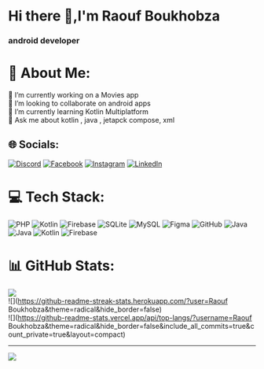 # Hi there 👋,I'm Raouf Boukhobza
### android developer

# 💫 About Me:
🔭 I’m currently working on a Movies app<br>👯 I’m looking to collaborate on android apps<br>🌱 I’m currently learning Kotlin Multiplatform<br>💬 Ask me about kotlin , java , jetapck compose, xml <br>


## 🌐 Socials:
[![Discord](https://img.shields.io/badge/Discord-%237289DA.svg?logo=discord&logoColor=white)](https://discord.gg/1175461290702016534) [![Facebook](https://img.shields.io/badge/Facebook-%231877F2.svg?logo=Facebook&logoColor=white)](https://facebook.com/Raouf-Boukhobza) [![Instagram](https://img.shields.io/badge/Instagram-%23E4405F.svg?logo=Instagram&logoColor=white)](https://instagram.com/ra__o__uf_bou) [![LinkedIn](https://img.shields.io/badge/LinkedIn-%230077B5.svg?logo=linkedin&logoColor=white)](https://www.linkedin.com/in/raouf-boukhobza-570873300) 

# 💻 Tech Stack:
![PHP](https://img.shields.io/badge/php-%23777BB4.svg?style=for-the-badge&logo=php&logoColor=white) ![Kotlin](https://img.shields.io/badge/kotlin-%237F52FF.svg?style=for-the-badge&logo=kotlin&logoColor=white) ![Firebase](https://img.shields.io/badge/firebase-a08021?style=for-the-badge&logo=firebase&logoColor=ffcd34) ![SQLite](https://img.shields.io/badge/sqlite-%2307405e.svg?style=for-the-badge&logo=sqlite&logoColor=white) ![MySQL](https://img.shields.io/badge/mysql-4479A1.svg?style=for-the-badge&logo=mysql&logoColor=white) ![Figma](https://img.shields.io/badge/figma-%23F24E1E.svg?style=for-the-badge&logo=figma&logoColor=white) ![GitHub](https://img.shields.io/badge/github-%23121011.svg?style=for-the-badge&logo=github&logoColor=white) ![Java](https://img.shields.io/badge/java-%23ED8B00.svg?style=for-the-badge&logo=openjdk&logoColor=white) ![Java](https://img.shields.io/badge/java-%23ED8B00.svg?style=for-the-badge&logo=openjdk&logoColor=white) ![Kotlin](https://img.shields.io/badge/kotlin-%237F52FF.svg?style=for-the-badge&logo=kotlin&logoColor=white) ![Firebase](https://img.shields.io/badge/firebase-%23039BE5.svg?style=for-the-badge&logo=firebase)
# 📊 GitHub Stats:
![](https://github-readme-stats.vercel.app/api?username=Raouf-boukhobza&theme=radical&hide_border=false&include_all_commits=true&count_private=true)<br/>
![](https://github-readme-streak-stats.herokuapp.com/?user=Raouf Boukhobza&theme=radical&hide_border=false)<br/>
![](https://github-readme-stats.vercel.app/api/top-langs/?username=Raouf Boukhobza&theme=radical&hide_border=false&include_all_commits=true&count_private=true&layout=compact)

---
[![](https://visitcount.itsvg.in/api?id=Raouf-boukhobza&icon=0&color=0)](https://visitcount.itsvg.in)

<!-- Proudly created with GPRM ( https://gprm.itsvg.in ) -->
